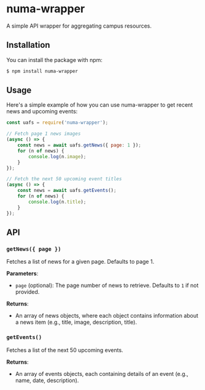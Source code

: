 # numa-wrapper
A simple API wrapper for aggregating campus resources.

## Installation
You can install the package with npm:
```bash
$ npm install numa-wrapper
```

## Usage
Here's a simple example of how you can use numa-wrapper to get recent news and upcoming events:
```js
const uafs = require('numa-wrapper');

// Fetch page 1 news images
(async () => {
    const news = await uafs.getNews({ page: 1 });
    for (n of news) {
        console.log(n.image);
    }
});

// Fetch the next 50 upcoming event titles
(async () => {
    const news = await uafs.getEvents();
    for (n of news) {
        console.log(n.title);
    }
});
```

## API

### `getNews({ page })`
Fetches a list of news for a given page. Defaults to page 1.

**Parameters**:
- `page` (optional): The page number of news to retrieve. Defaults to `1` if not provided.

**Returns**: 
- An array of news objects, where each object contains information about a news item (e.g., title, image, description, title).

### `getEvents()`
Fetches a list of the next 50 upcoming events.

**Returns**: 
- An array of events objects, each containing details of an event (e.g., name, date, description).